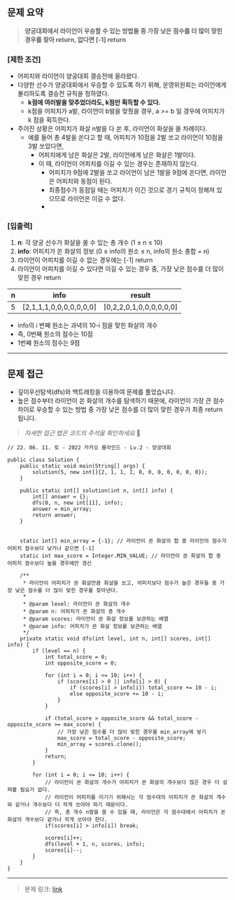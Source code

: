 ## **문제 요약**

> **양궁대회에서 라이언이 우승할 수 있는 방법들 중 가장 낮은 점수를 더 많이 맞힌 경우를 찾아 return, 없다면 \[-1\] return**

### **\[제한 조건\]** 

-   어피치와 라이언이 양궁대회 결승전에 올라왔다.
-   다양한 선수가 양궁대회에서 우승할 수 있도록 하기 위해, 운영위원회는 라이언에게 불리하도록 결승전 규칙을 정하였다.
    -   **k점에 여러발을 맞추었더라도, k점만 획득할 수 있다.**
    -   k점을 어피치가 a발, 라이언이 b발을 맞췄을 경우, a >= b 일 경우에 어피치가 k 점을 획득한다.
-   주어진 상황은 어피치가 화살 n발을 다 쏜 후, 라이언이 화살을 쏠 차례이다. 
    -   예를 들어 총 4발을 쏜다고 할 때, 어피치가 10점을 2발 쏘고 라이언이 10점을 3발 쏘았다면,
        -   어피치에게 남은 화살은 2발, 라이언에게 남은 화살은 1발이다.
        -   이 때, 라이언이 어피치를 이길 수 있는 경우는 존재하지 않는다.
            -   어피치가 9점에 2발을 쏘고 라이언이 남은 1발을 9점에 쏜다면, 라이언은 어피치와 동점이 된다.
            -   최종점수가 동점일 때는 어피치가 이긴 것으로 경기 규칙이 정해져 있으므로 라이언은 이길 수 없다.
            -   

### ****\[입출력\]****

1.  **n**: 각 양궁 선수가 화살을 쏠 수 있는 총 개수 (1 ≤ n ≤ 10)
2.  **info**: 어피치가 쏜 화살의 정보 (0 ≤ info의 원소 ≤ n, info의 원소 총합 = n) 
3.  라이언이 어피치를 이길 수 없는 경우에는 \[-1\] return
4.  라이언이 어피치를 이길 수 있다면 이길 수 있는 경우 중, 가장 낮은 점수를 더 많이 맞힌 경우 return

| **n** | **info** | **result** |
| --- | --- | --- |
| 5 | \[2,1,1,1,0,0,0,0,0,0,0\] | \[0,2,2,0,1,0,0,0,0,0,0\] |

-   info의 i 번째 원소는 과녁의 10-i 점을 맞힌 화살의 개수
-   즉, 0번째 원소의 점수는 10점
-   1번째 원소의 점수는 9점

---

## **문제 접근** 

-   깊이우선탐색(dfs)와 백트래킹을 이용하여 문제를 풀었습니다. 
-   높은 점수부터 라이언이 쏜 화살의 개수를 탐색하기 때문에, 라이언이 가장 큰 점수차이로 우승할 수 있는 방법 중 가장 낮은 점수를 더 많이 맞힌 경우가 최종 return 됩니다. 

> _자세한 접근 법은 코드의 주석을 확인하세요_ 🙂

```
// 22. 06. 11. 토 - 2022 카카오 블라인드 - Lv.2 - 양궁대회

public class Solution {
    public static void main(String[] args) {
        solution(5, new int[]{2, 1, 1, 1, 0, 0, 0, 0, 0, 0, 0});
    }

    public static int[] solution(int n, int[] info) {
        int[] answer = {};
        dfs(0, n, new int[11], info);
        answer = min_array;
        return answer;
    }


    static int[] min_array = {-1}; // 라이언이 쏜 화살의 합 중 라이언의 점수가 어피치 점수보다 낮거나 같으면 [-1]
    static int max_score = Integer.MIN_VALUE; // 라이언이 쏜 화살의 합 중 어피치 점수보다 높을 경우에만 갱신

    /**
     * 라이언이 어피치가 쏜 화살만큼 화살을 쏘고, 어피치보다 점수가 높은 경우들 중 가장 낮은 점수를 더 많이 맞힌 경우를 찾아낸다.
     *
     * @param level: 라이언이 쏜 화살의 개수
     * @param n: 어피치가 쏜 화살의 총 개수
     * @param scores: 라이언이 쏜 화살 정보를 보관하는 배열
     * @param info: 어피치가 쏜 화살 정보를 보관하는 배열
     */
    private static void dfs(int level, int n, int[] scores, int[] info) {
        if (level == n) {
            int total_score = 0;
            int opposite_score = 0;

            for (int i = 0; i <= 10; i++) {
                if (scores[i] > 0 || info[i] > 0) {
                    if (scores[i] > info[i]) total_score += 10 - i;
                    else opposite_score += 10 - i;
                }
            }

            if (total_score > opposite_score && total_score - opposite_score >= max_score) {
                // 가장 낮은 점수를 더 많이 맞힌 경우를 min_array에 넣기
                max_score = total_score - opposite_score;
                min_array = scores.clone();
            }
            return;
        }

        for (int i = 0; i <= 10; i++) {
            // 라이언이 쏜 화살의 개수가 어피치가 쏜 화살의 개수보다 많은 경우 더 살펴볼 필요가 없다.
            // 라이언이 어피치를 이기기 위해서는 각 점수대의 어피치가 쏜 화살의 개수와 같거나 개수보다 더 작게 쏘아야 하기 때문이다.
            // 즉, 총 개수 n발을 쏠 수 있을 때, 라이언은 각 점수대에서 어피치가 쏜 화살의 개수보다 같거나 작게 쏘아야 한다.
            if(scores[i] > info[i]) break;

            scores[i]++;
            dfs(level + 1, n, scores, info);
            scores[i]--;
        }
    }
}
```

---

> 문제 링크: [link](https://programmers.co.kr/learn/courses/30/lessons/92342)

 
